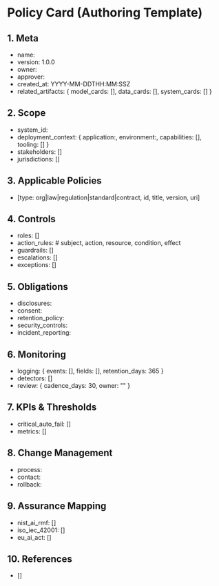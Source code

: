 # Policy Card (Authoring Template)

## 1. Meta
- name:
- version: 1.0.0
- owner:
- approver:
- created_at: YYYY-MM-DDTHH:MM:SSZ
- related_artifacts: { model_cards: [], data_cards: [], system_cards: [] }

## 2. Scope
- system_id:
- deployment_context: { application:, environment:, capabilities: [], tooling: [] }
- stakeholders: []
- jurisdictions: []

## 3. Applicable Policies
- [type: org|law|regulation|standard|contract, id, title, version, uri]

## 4. Controls
- roles: []
- action_rules:  # subject, action, resource, condition, effect
- guardrails: []
- escalations: []
- exceptions: []

## 5. Obligations
- disclosures:
- consent:
- retention_policy:
- security_controls:
- incident_reporting:

## 6. Monitoring
- logging: { events: [], fields: [], retention_days: 365 }
- detectors: []
- review: { cadence_days: 30, owner: "" }

## 7. KPIs & Thresholds
- critical_auto_fail: []
- metrics: []

## 8. Change Management
- process:
- contact:
- rollback:

## 9. Assurance Mapping
- nist_ai_rmf: []
- iso_iec_42001: []
- eu_ai_act: []

## 10. References
- []
